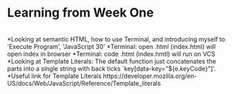<h1>Learning from Week One</h1> 
<br>
*Looking at semantic HTML, how to use Terminal, and introducing myself to 'Execute Program', 'JavaScript 30'
*Terminal: open .html (index.html) will open index in browser 
*Terminal: code .html (index.hmtl) will run on VCS
*Looking at Template Literals: The default function just concatenates the parts into a single string with back ticks `key[data-key="${e.keyCode}"]'. 
*Useful link for Template Literals https://developer.mozilla.org/en-US/docs/Web/JavaScript/Reference/Template_literals

